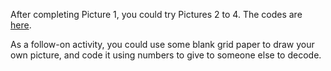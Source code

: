 After completing Picture 1, you could try Pictures 2 to 4. The codes are [here](https://drive.google.com/file/d/1i6rIHzrS-x4pi3naPiFIijZkosfzxuri/view?usp=sharing). 

As a follow-on activity, you could use some blank grid paper to draw your own picture, and code it using numbers to give to someone else to decode. 
